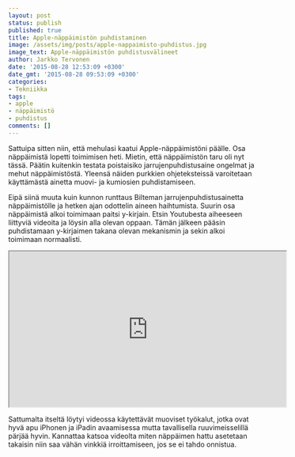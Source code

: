 ```yaml
---
layout: post
status: publish
published: true
title: Apple-näppäimistön puhdistaminen
image: /assets/img/posts/apple-nappaimisto-puhdistus.jpg
image_text: Apple-näppäimistön puhdistusvälineet
author: Jarkko Tervonen
date: '2015-08-28 12:53:09 +0300'
date_gmt: '2015-08-28 09:53:09 +0300'
categories:
- Tekniikka
tags:
- apple
- näppäimistö
- puhdistus
comments: []
---
```

Sattuipa sitten niin, että mehulasi kaatui Apple-näppäimistöni päälle. Osa näppäimistä lopetti toimimisen heti. Mietin, että näppäimistön taru oli nyt tässä. Päätin kuitenkin testata poistaisiko jarrujenpuhdistusaine ongelmat ja mehut näppäimistöstä. Yleensä näiden purkkien ohjeteksteissä varoitetaan käyttämästä ainetta muovi- ja kumiosien puhdistamiseen.

Eipä siinä muuta kuin kunnon runttaus Bilteman jarrujenpuhdistusainetta näppäimistölle ja hetken ajan odottelin aineen haihtumista. Suurin osa näppäimistä alkoi toimimaan paitsi y-kirjain. Etsin Youtubesta aiheeseen liittyviä videoita ja löysin alla olevan oppaan. Tämän jälkeen pääsin puhdistamaan y-kirjaimen takana olevan mekanismin ja sekin alkoi toimimaan normaalisti.

<iframe src="https://www.youtube.com/embed/G_Cue2IlXIg" width="560" height="315"></iframe>

Sattumalta itseltä löytyi videossa käytettävät muoviset työkalut, jotka ovat hyvä apu iPhonen ja iPadin avaamisessa mutta tavallisella ruuvimeisselillä pärjää hyvin. Kannattaa katsoa videolta miten näppäimen hattu asetetaan takaisin niin saa vähän vinkkiä irroittamiseen, jos se ei tahdo onnistua.
